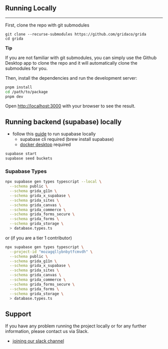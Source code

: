 ## Running Locally

---

First, clone the repo with git submodules

```
git clone --recurse-submodules https://github.com/gridaco/grida
cd grida
```

**Tip**

If you are not familiar with git submodules, you can simply use the Github Desktop app to clone the repo and it will automatically clone the submodules for you.

Then, install the dependencies and run the development server:

```bash
pnpm install
cd /path/to/package
pnpm dev
```

Open [http://localhost:3000](http://localhost:3000) with your browser to see the result.

## Running backend (supabase) locally

- follow this [guide](https://supabase.io/docs/guides/local-development) to run supabase locally
  - supabase cli required (brew install supabase)
  - [docker desktop](https://docker.com) required

```bash
supabase start
supabase seed buckets
```

### Supabase Types

```bash
npx supabase gen types typescript --local \
  --schema public \
  --schema grida_g11n \
  --schema grida_x_supabase \
  --schema grida_sites \
  --schema grida_canvas \
  --schema grida_commerce \
  --schema grida_forms_secure \
  --schema grida_forms \
  --schema grida_storage \
  > database.types.ts
```

or (if you are a tier 1 contributor)

```bash
npx supabase gen types typescript \
  --project-id "mozagqllybnbytfcmvdh" \
  --schema public \
  --schema grida_g11n \
  --schema grida_x_supabase \
  --schema grida_sites \
  --schema grida_canvas \
  --schema grida_commerce \
  --schema grida_forms_secure \
  --schema grida_forms \
  --schema grida_storage \
  > database.types.ts
```

## Support

If you have any problem running the project locally or for any further information, please contact us via Slack.

- [joining our slack channel](https://grida.co/join-slack)
